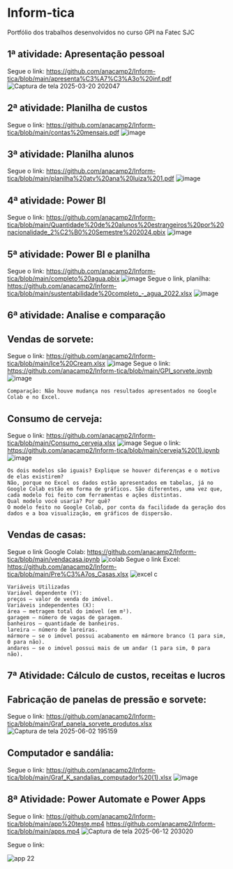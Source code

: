 # Inform-tica
Portfólio dos trabalhos desenvolvidos no curso GPI na Fatec SJC
## 1ª atividade: Apresentação pessoal
Segue o link: https://github.com/anacamp2/Inform-tica/blob/main/apresenta%C3%A7%C3%A3o%20inf.pdf
![Captura de tela 2025-03-20 202047](https://github.com/user-attachments/assets/43f06994-c9a7-4419-8d92-372b25d03fb4)
## 2ª atividade: Planilha de custos
Segue o link: https://github.com/anacamp2/Inform-tica/blob/main/contas%20mensais.pdf
![image](https://github.com/user-attachments/assets/69bd5164-ac24-4190-ad71-e0a740036eb9)
## 3ª atividade: Planilha alunos
Segue o link: https://github.com/anacamp2/Inform-tica/blob/main/planilha%20atv%20ana%20luiza%201.pdf
![image](https://github.com/user-attachments/assets/b8e392c1-9f3f-4da6-a649-6d6ee992fb14)
## 4ª atividade: Power BI
Segue o link: https://github.com/anacamp2/Inform-tica/blob/main/Quantidade%20de%20alunos%20estrangeiros%20por%20nacionalidade_2%C2%B0%20Semestre%202024.pbix
![image](https://github.com/user-attachments/assets/e7fd39b6-4694-4b2c-9920-3e531b754226)
## 5ª atividade: Power BI e planilha
Segue o link: https://github.com/anacamp2/Inform-tica/blob/main/completo%20agua.pbix
![image](https://github.com/user-attachments/assets/c586e9f7-7a68-4ba9-a601-dba875b78da2)
Segue o link, planilha: https://github.com/anacamp2/Inform-tica/blob/main/sustentabilidade%20completo_-_agua_2022.xlsx
![image](https://github.com/user-attachments/assets/a0d32db6-69d5-4e80-bd05-5b2ebe071883)
## 6ª atividade: Analise e comparação
## Vendas de sorvete:
Segue o link: https://github.com/anacamp2/Inform-tica/blob/main/Ice%20Cream.xlsx
![image](https://github.com/user-attachments/assets/74afa47e-28d9-403f-879d-4c6ac6a707f7)
Segue o link: https://github.com/anacamp2/Inform-tica/blob/main/GPI_sorvete.ipynb
![image](https://github.com/user-attachments/assets/bdd0df8e-8be4-41bd-8de6-57c702376f3c)
```
Comparação: Não houve mudança nos resultados apresentados no Google Colab e no Excel.
```
## Consumo de cerveja:
Segue o link: https://github.com/anacamp2/Inform-tica/blob/main/Consumo_cerveja.xlsx
![image](https://github.com/user-attachments/assets/5e5e8aaa-dd02-4de1-b3ae-9ad78a53c37f)
Segue o link: https://github.com/anacamp2/Inform-tica/blob/main/cerveja%20(1).ipynb
![image](https://github.com/user-attachments/assets/b9ffcece-46da-482c-856c-642d44250eb8)
```
Os dois modelos são iguais? Explique se houver diferenças e o motivo de elas existirem?
Não, porque no Excel os dados estão apresentados em tabelas, já no Google Colab estão em forma de gráficos. São diferentes, uma vez que, cada modelo foi feito com ferramentas e ações distintas.
Qual modelo você usaria? Por quê?
O modelo feito no Google Colab, por conta da facilidade da geração dos dados e a boa visualização, em gráficos de dispersão.
```
## Vendas de casas:
Segue o link Google Colab: https://github.com/anacamp2/Inform-tica/blob/main/vendacasa.ipynb
![colab](https://github.com/user-attachments/assets/5dc650a0-6562-4da5-8eee-057fe303279b)
Segue o link Excel: https://github.com/anacamp2/Inform-tica/blob/main/Pre%C3%A7os_Casas.xlsx
![excel c](https://github.com/user-attachments/assets/677f900f-5145-4c7e-9194-eaa8af4ff60e)
```
Variáveis Utilizadas
Variável dependente (Y):
preços – valor de venda do imóvel.
Variáveis independentes (X):
área – metragem total do imóvel (em m²).
garagem – número de vagas de garagem.
banheiros – quantidade de banheiros.
lareira – número de lareiras.
mármore – se o imóvel possui acabamento em mármore branco (1 para sim, 0 para não).
andares – se o imóvel possui mais de um andar (1 para sim, 0 para não).
```
## 7ª Atividade: Cálculo de custos, receitas e lucros
## Fabricação de panelas de pressão e sorvete:
Segue o link: https://github.com/anacamp2/Inform-tica/blob/main/Graf_panela_sorvete_produtos.xlsx
![Captura de tela 2025-06-02 195159](https://github.com/user-attachments/assets/e3280842-ab78-4453-813e-ac1cf84a3d5c) 
## Computador e sandália:
Segue o link: https://github.com/anacamp2/Inform-tica/blob/main/Graf_K_sandalias_computador%20(1).xlsx
![image](https://github.com/user-attachments/assets/0cacafda-1a1f-46b2-b1a3-c79fe28f1653)

## 8ª Atividade: Power Automate e Power Apps
Segue o link: https://github.com/anacamp2/Inform-tica/blob/main/app%20teste.mp4
https://github.com/anacamp2/Inform-tica/blob/main/apps.mp4
![Captura de tela 2025-06-12 203020](https://github.com/user-attachments/assets/a6539104-e31d-4f2b-839c-e996678f6e42)

Segue o link:

![app 22](https://github.com/user-attachments/assets/1a641674-94fb-4991-af89-6bea4b03fe91)


